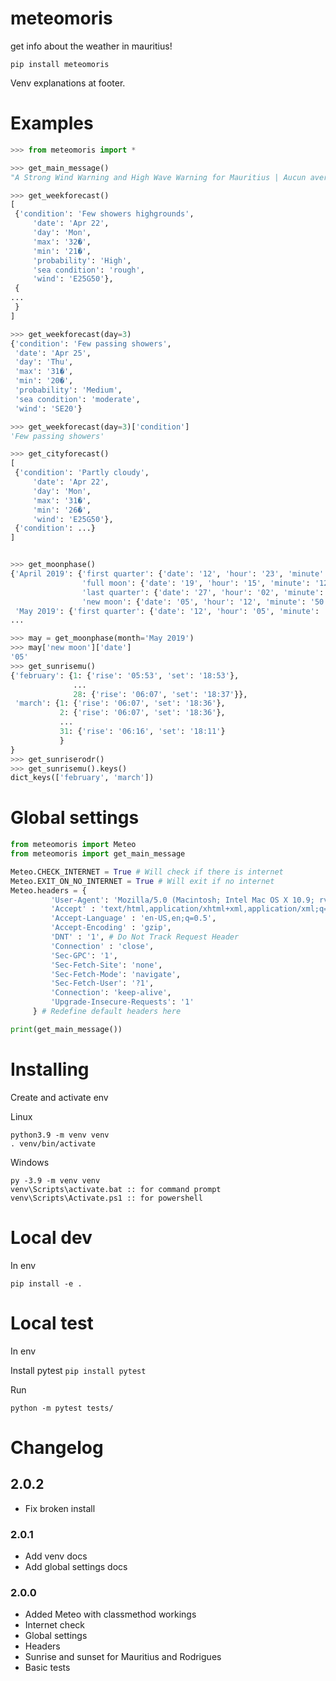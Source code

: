 # meteomoris

get info about the weather in mauritius!

```
pip install meteomoris
```

Venv explanations at footer.

# Examples

```python
>>> from meteomoris import *

>>> get_main_message()
"A Strong Wind Warning and High Wave Warning for Mauritius | Aucun avertissement de cyclone n'est en vigueur a Maurice | Avertissement de fortes houles pour Rodrigues"

>>> get_weekforecast()
[
 {'condition': 'Few showers highgrounds',
     'date': 'Apr 22',
     'day': 'Mon',
     'max': '32�',
     'min': '21�',
     'probability': 'High',
     'sea condition': 'rough',
     'wind': 'E25G50'},
 {
...
 }
]

>>> get_weekforecast(day=3)
{'condition': 'Few passing showers',
 'date': 'Apr 25',
 'day': 'Thu',
 'max': '31�',
 'min': '20�',
 'probability': 'Medium',
 'sea condition': 'moderate',
 'wind': 'SE20'}

>>> get_weekforecast(day=3)['condition']
'Few passing showers'

>>> get_cityforecast()
[
 {'condition': 'Partly cloudy',
     'date': 'Apr 22',
     'day': 'Mon',
     'max': '31�',
     'min': '26�',
     'wind': 'E25G50'},
 {'condition': ...}
]


>>> get_moonphase()
{'April 2019': {'first quarter': {'date': '12', 'hour': '23', 'minute': '06'},
                'full moon': {'date': '19', 'hour': '15', 'minute': '12'},
                'last quarter': {'date': '27', 'hour': '02', 'minute': '18'},
                'new moon': {'date': '05', 'hour': '12', 'minute': '50'}},
 'May 2019': {'first quarter': {'date': '12', 'hour': '05', 'minute': '12'},
...

>>> may = get_moonphase(month='May 2019')
>>> may['new moon']['date']
'05'
>>> get_sunrisemu()
{'february': {1: {'rise': '05:53', 'set': '18:53'},
              ...
              28: {'rise': '06:07', 'set': '18:37'}},
 'march': {1: {'rise': '06:07', 'set': '18:36'},
           2: {'rise': '06:07', 'set': '18:36'},
           ...
           31: {'rise': '06:16', 'set': '18:11'}
           }
}
>>> get_sunriserodr()
>>> get_sunrisemu().keys()
dict_keys(['february', 'march'])
```

# Global settings

```python
from meteomoris import Meteo
from meteomoris import get_main_message

Meteo.CHECK_INTERNET = True # Will check if there is internet
Meteo.EXIT_ON_NO_INTERNET = True # Will exit if no internet
Meteo.headers = {
         'User-Agent': 'Mozilla/5.0 (Macintosh; Intel Mac OS X 10.9; rv:32.0) Gecko/20100101 Firefox/32.0',
         'Accept' : 'text/html,application/xhtml+xml,application/xml;q=0.9,*/*;q=0.8', 
         'Accept-Language' : 'en-US,en;q=0.5', 
         'Accept-Encoding' : 'gzip', 
         'DNT' : '1', # Do Not Track Request Header 
         'Connection' : 'close',
         'Sec-GPC': '1',
         'Sec-Fetch-Site': 'none',
         'Sec-Fetch-Mode': 'navigate',
         'Sec-Fetch-User': '?1',
         'Connection': 'keep-alive',
         'Upgrade-Insecure-Requests': '1'
     } # Redefine default headers here

print(get_main_message())
```
# Installing

Create and activate env

Linux 

```
python3.9 -m venv venv
. venv/bin/activate
```

Windows

```
py -3.9 -m venv venv
venv\Scripts\activate.bat :: for command prompt
venv\Scripts\Activate.ps1 :: for powershell
```

# Local dev

In env

```
pip install -e . 
```

# Local test

In env

Install pytest `pip install pytest`

Run

`python -m pytest tests/`

# Changelog

## 2.0.2


- Fix broken install


### 2.0.1


- Add venv docs
- Add global settings docs

### 2.0.0

- Added Meteo with classmethod workings
- Internet check
- Global settings
- Headers
- Sunrise and sunset for Mauritius and Rodrigues
- Basic tests